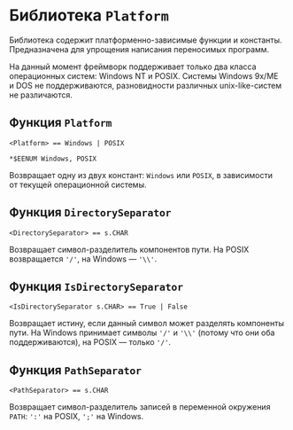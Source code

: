 Библиотека `Platform`
=====================

Библиотека содержит платформенно-зависимые функции и константы. Предназначена
для упрощения написания переносимых программ.

На данный момент фреймворк поддерживает только два класса операционных систем:
Windows NT и POSIX. Системы Windows 9x/ME и DOS не поддерживаются, разновидности
различных unix-like-систем не различаются.


Функция `Platform`
------------------

    <Platform> == Windows | POSIX

    *$EENUM Windows, POSIX

Возвращает одну из двух констант: `Windows` или `POSIX`, в зависимости
от текущей операционной системы.


Функция `DirectorySeparator`
----------------------------

    <DirectorySeparator> == s.CHAR

Возвращает символ-разделитель компонентов пути. На POSIX возвращается `'/'`,
на Windows — `'\\'`.


Функция `IsDirectorySeparator`
------------------------------

    <IsDirectorySeparator s.CHAR> == True | False

Возвращает истину, если данный символ может разделять компоненты пути.
На Windows принимает символы `'/'` и `'\\'` (потому что они оба поддерживаются),
на POSIX — только `'/'`.


Функция `PathSeparator`
-----------------------

    <PathSeparator> == s.CHAR

Возвращает символ-разделитель записей в переменной окружения `PATH`:
`':'` на POSIX, `';'` на Windows.

